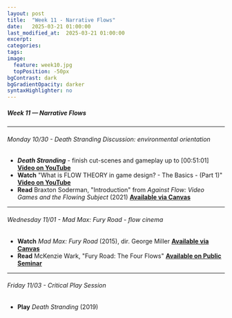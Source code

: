 ```yaml
---
layout: post
title:  "Week 11 - Narrative Flows"
date:   2025-03-21 01:00:00
last_modified_at:  2025-03-21 01:00:00
excerpt: 
categories: 
tags: 
image:
  feature: week10.jpg
  topPosition: -50px
bgContrast: dark
bgGradientOpacity: darker
syntaxHighlighter: no
---
```

##### **Week 11 — Narrative Flows**

---

###### Monday 10/30 -  *Death Stranding* Discussion: environmental orientation
- ***Death Stranding*** - finish cut-scenes and gameplay up to [00:51:01] [**Video on YouTube**](https://www.youtube.com/watch?v=2_p9wLMNOeM)
- **Watch** "What is FLOW THEORY in game design? - The Basics - (Part 1)" [**Video on YouTube**](https://www.youtube.com/watch?v=3H8pQyyXxHg)
- **Read** Braxton Soderman, "Introduction" from *Against Flow: Video Games and the Flowing Subject* (2021) [**Available via Canvas**](https://uncch.instructure.com/courses/33866/files/folder/Readings?preview=5615603)

---

###### Wednesday 11/01 - *Mad Max: Fury Road* - flow cinema
- **Watch** *Mad Max: Fury Road* (2015), dir. George Miller [**Available via Canvas**](https://uncch.instructure.com/courses/33866/discussion_topics/230654)
- **Read** McKenzie Wark, "Fury Road: The Four Flows" [**Available on Public Seminar**](https://publicseminar.org/2015/05/fury-road/)

---

###### Friday 11/03 - Critical Play Session
- **Play** *Death Stranding* (2019) 
